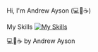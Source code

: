 Hi, I'm Andrew Ayson (💻💖☕)

My Skills
[![My Skills](https://skillicons.dev/icons?i=js,html,css,wasm,java,kotlin,nodejs,figma&theme=light)](https://skillicons.dev)



💻💖☕ by Andrew Ayson
